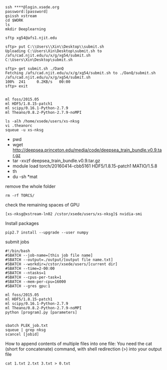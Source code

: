```
ssh ****@login.xsede.org
password:[password]
gsissh xstream
cd $WORK
ls
mkdir Deeplearning
```

```
sftp xg54@afs1.njit.edu

sftp> put C:\\Users\\Xin\\Desktop\\submit.sh
Uploading C:\Users\Xin\Desktop\submit.sh to /afs/cad.njit.edu/u/x/g/xg54/submit.sh
C:\Users\Xin\Desktop\submit.sh 

sftp> get submit.sh ./DanQ
Fetching /afs/cad.njit.edu/u/x/g/xg54/submit.sh to ./DanQ/submit.sh
/afs/cad.njit.edu/u/x/g/xg54/submit.sh                                                                        100%  241     0.2KB/s   00:00
sftp> exit

```

```

ml foss/2015.05
ml HDF5/1.8.15-patch1
ml scipy/0.16.1-Python-2.7.9
ml Theano/0.8.2-Python-2.7.9-noMPI
```

```
ls -alh /home/xsede/users/xs-nksg
vi .theanorc
squeue -u xs-nksg

```

* pwd
* wget http://deepsea.princeton.edu/media/code/deepsea_train_bundle.v0.9.tar.gz
* tar -xvzf deepsea_train_bundle.v0.9.tar.gz
* module load torch/20160414-cbb5161 HDF5/1.8.15-patch1 MATIO/1.5.8
* th
* du -sh *mat


remove the whole folder
```
rm -rf TORCS/
```

check the remaining spaces of GPU
```
[xs-nksg@xstream-ln02 /cstor/xsede/users/xs-nksg]$ nvidia-smi
```

Install packages
```
pip2.7 install --upgrade --user numpy
```

submit jobs
```
#!/bin/bash
#SBATCH --job-name=[this job file name]
#SBATCH --output=./output/[output file name.txt]
#SBATCH --workdir=/cstor/xsede/users/[current dir]
#SBATCH --time=2-00:00
#SBATCH --ntasks=1
#SBATCH --cpus-per-task=1
#SBATCH --mem-per-cpu=16000
#SBATCH --gres gpu:1

ml foss/2015.05
ml HDF5/1.8.15-patch1
ml scipy/0.16.1-Python-2.7.9
ml Theano/0.8.2-Python-2.7.9-noMPI
python [program].py [parameters]


sbatch PLEK_job.txt
squeue | grep nksg
scancel [jobid]
```

How to append contents of multiple files into one file: You need the cat (short for concatenate) command, with shell redirection (>) into your output file

```
cat 1.txt 2.txt 3.txt > 0.txt
```

